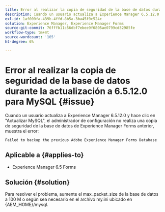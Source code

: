 ```yaml
---
title: Error al realizar la copia de seguridad de la base de datos durante la actualización a 6.5.12.0 para MySQL.
description: Cuando un usuario actualiza a Experience Manager 6.5.12.0 y hace clic en "Actualizar MySQL", el administrador de configuración no realiza una copia de seguridad de la base de datos de Experience Manager Forms anterior.
exl-id: 1af000fa-439b-4ffd-8b5a-3ba45f0c524c
solution: Experience Manager, Experience Manager Forms
source-git-commit: 76fffb11c56dbf7ebee9f6805ae0799cd32985fe
workflow-type: tm+mt
source-wordcount: '105'
ht-degree: 6%

---
```


# Error al realizar la copia de seguridad de la base de datos durante la actualización a 6.5.12.0 para MySQL {#issue}

Cuando un usuario actualiza a Experience Manager 6.5.12.0 y hace clic en &quot;Actualizar MySQL&quot;, el administrador de configuración no realiza una copia de seguridad de la base de datos de Experience Manager Forms anterior, muestra el error:

`Failed to backup the previous Adobe Experience Manager Forms Database`


## Aplicable a {#applies-to}

* Experience Manager 6.5 Forms

## Solución {#solution}

Para resolver el problema, aumente el max_packet_size de la base de datos a 100 M o según sea necesario en el archivo my.ini ubicado en {AEM_HOME}/mysql.
